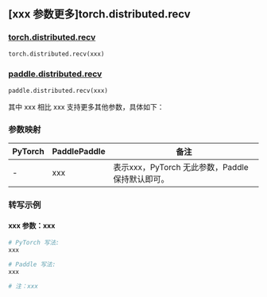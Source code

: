 ## [xxx 参数更多]torch.distributed.recv

### [torch.distributed.recv](https://pytorch.org/docs/1.13/distributed.html#torch.distributed.recv)

```python
torch.distributed.recv(xxx)
```

### [paddle.distributed.recv](https://www.paddlepaddle.org.cn/documentation/docs/zh/api/paddle/distributed/recv_cn.html)

```python
paddle.distributed.recv(xxx)
```

其中 xxx 相比 xxx 支持更多其他参数，具体如下：

### 参数映射

| PyTorch | PaddlePaddle | 备注 |
| ------- | ------------ | ---- |
|    -    |    xxx    | 表示xxx，PyTorch 无此参数，Paddle 保持默认即可。 |

### 转写示例

#### xxx 参数：xxx
``` python
# PyTorch 写法:
xxx

# Paddle 写法:
xxx

# 注：xxx
```
